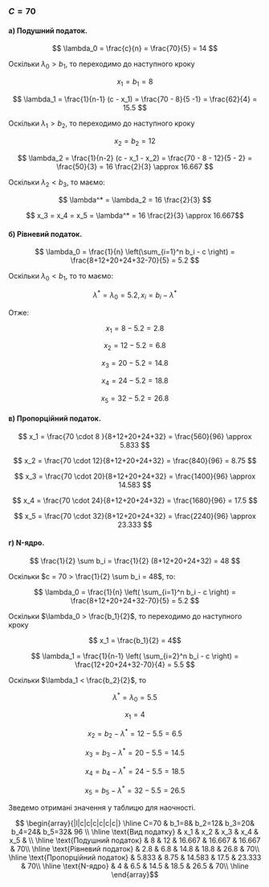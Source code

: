 ### $C=70$


#### а) Подушний податок.

$$ \lambda_0 = \frac{c}{n} = \frac{70}{5} = 14 $$

Оскільки $\lambda_0 > b_1$, то переходимо до наступного кроку

$$ x_1 = b_1 = 8 $$

$$ \lambda_1 = \frac{1}{n-1} (c - x_1) = \frac{70 - 8}{5 -1} = \frac{62}{4} = 15.5 $$

Оскільки $\lambda_1 > b_2$, то переходимо до наступного кроку

$$ x_2 = b_2 = 12 $$

$$ \lambda_2 = \frac{1}{n-2} (c - x_1 - x_2) = \frac{70 - 8 - 12}{5 - 2} = \frac{50}{3} = 16 \frac{2}{3} \approx 16.667 $$

Оскільки $\lambda_2 < b_3$, то маємо:

$$ \lambda^* = \lambda_2 =  16 \frac{2}{3}  $$

$$ x_3 = x_4 = x_5 = \lambda^* = 16 \frac{2}{3} \approx 16.667$$


#### б) Рівневий податок.

$$ \lambda_0 = \frac{1}{n} \left(\sum_{i=1}^n b_i - c \right) = \frac{8+12+20+24+32-70}{5} = 5.2 $$

Оскільки $\lambda_0 < b_1$, то то маємо:

$$ \lambda^* = \lambda_0 = 5.2, x_i = b_i - \lambda^* $$ 

Отже:

$$ x_1 = 8 - 5.2 = 2.8 $$ 

$$ x_2 = 12 - 5.2 = 6.8 $$ 

$$ x_3 = 20 - 5.2 = 14.8 $$ 

$$ x_4 = 24 - 5.2 = 18.8 $$ 

$$ x_5 = 32 - 5.2 = 26.8 $$ 

#### в) Пропорційний податок.

$$ x_1 = \frac{70 \cdot 8 }{8+12+20+24+32} = \frac{560}{96} \approx 5.833 $$ 

$$ x_2 = \frac{70 \cdot 12}{8+12+20+24+32} = \frac{840}{96} = 8.75 $$ 

$$ x_3 = \frac{70 \cdot 20}{8+12+20+24+32} = \frac{1400}{96} \approx 14.583 $$ 

$$ x_4 = \frac{70 \cdot 24}{8+12+20+24+32} = \frac{1680}{96} = 17.5 $$ 

$$ x_5 = \frac{70 \cdot 32}{8+12+20+24+32} = \frac{2240}{96} \approx 23.333 $$ 

#### г) N-ядро.

$$ \frac{1}{2} \sum b_i = \frac{1}{2} (8+12+20+24+32) = 48 $$ 

Оскільки $c = 70 > \frac{1}{2} \sum b_i = 48$, то:

$$ \lambda_0 = \frac{1}{n} \left( \sum_{i=1}^n b_i - c \right) = \frac{8+12+20+24+32-70}{5} = 5.2 $$

Оскільки $\lambda_0 > \frac{b_1}{2}$, то переходимо до наступного кроку

$$ x_1 = \frac{b_1}{2} = 4$$

$$ \lambda_1 = \frac{1}{n-1} \left( \sum_{i=2}^n b_i - c \right) = \frac{12+20+24+32-70}{4} = 5.5 $$

Оскільки $\lambda_1 < \frac{b_2}{2}$, то

$$ \lambda^* = \lambda_0 =  5.5 $$

$$ x_1 = 4 $$

$$ x_2 = b_2 - \lambda^* = 12 -  5.5 = 6.5 $$

$$ x_3 = b_3 - \lambda^* = 20 -  5.5 = 14.5 $$

$$ x_4 = b_4 - \lambda^* = 24 -  5.5 = 18.5 $$

$$ x_5 = b_5 - \lambda^* = 32 -  5.5 = 26.5 $$

Зведемо отримані значення у таблицю для наочності.

$$ \begin{array}{|l|c|c|c|c|c|c|} \hline
    C=70                       & b_1=8& b_2=12& b_3=20& b_4=24& b_5=32& 96 \\ \hline
    \text{Вид податку}          & x_1    & x_2    & x_3    & x_4    & x_5    &    \\ \hline
    \text{Подушний податок}     & 8      & 12     & 16.667 & 16.667 & 16.667 & 70\\ \hline
    \text{Рівневий податок}     & 2.8    & 6.8    & 14.8   & 18.8   & 26.8   & 70\\ \hline
    \text{Пропорційний податок} & 5.833  & 8.75   & 14.583 & 17.5   & 23.333 & 70\\ \hline
    \text{N-ядро}               & 4      & 6.5    & 14.5   & 18.5   & 26.5   & 70\\ \hline
\end{array}$$